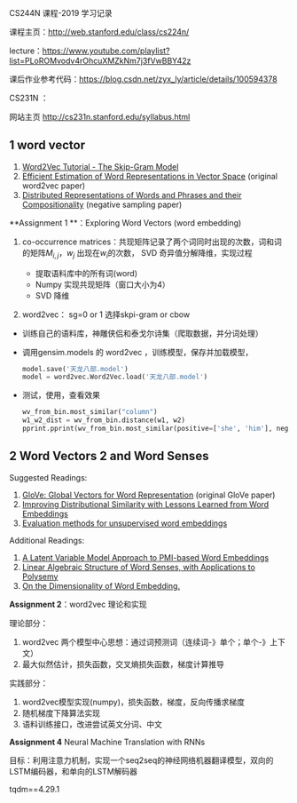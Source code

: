 CS244N 课程-2019 学习记录

课程主页：http://web.stanford.edu/class/cs224n/

lecture：https://www.youtube.com/playlist?list=PLoROMvodv4rOhcuXMZkNm7j3fVwBBY42z

课后作业参考代码：https://blog.csdn.net/zyx_ly/article/details/100594378

CS231N ： 

网站主页 http://cs231n.stanford.edu/syllabus.html





## 1 word vector

1. [Word2Vec Tutorial - The Skip-Gram Model](http://mccormickml.com/2016/04/19/word2vec-tutorial-the-skip-gram-model/)
2. [Efficient Estimation of Word Representations in Vector Space](http://arxiv.org/pdf/1301.3781.pdf) (original word2vec paper)
3. [Distributed Representations of Words and Phrases and their Compositionality](http://papers.nips.cc/paper/5021-distributed-representations-of-words-and-phrases-and-their-compositionality.pdf) (negative sampling paper)

**Assignment 1 **：Exploring Word Vectors (word embedding)

1. co-occurrence matrices：共现矩阵记录了两个词同时出现的次数，词和词的矩阵$M_{i,j}$，$w_j$ 出现在$w_i$的次数， SVD 奇异值分解降维，实现过程

   - 提取语料库中的所有词(word)
   - Numpy 实现共现矩阵（窗口大小为4）
   - SVD 降维

2.  word2vec： sg=0 or 1 选择skpi-gram or cbow 

   - 训练自己的语料库，神雕侠侣和泰戈尔诗集（爬取数据，并分词处理）

   - 调用gensim.models  的 word2vec ，训练模型，保存并加载模型，

     ```python
     model.save('天龙八部.model')
     model = word2vec.Word2Vec.load('天龙八部.model')
     ```

   - 测试，使用，查看效果

     ```python
     wv_from_bin.most_similar("column")
     w1_w2_dist = wv_from_bin.distance(w1, w2)
     pprint.pprint(wv_from_bin.most_similar(positive=['she', 'him'], negative=['he']))
     ```

## 2 Word Vectors 2 and Word Senses

Suggested Readings:

1. [GloVe: Global Vectors for Word Representation](http://nlp.stanford.edu/pubs/glove.pdf) (original GloVe paper)
2. [Improving Distributional Similarity with Lessons Learned from Word Embeddings](http://www.aclweb.org/anthology/Q15-1016)
3. [Evaluation methods for unsupervised word embeddings](http://www.aclweb.org/anthology/D15-1036)

Additional Readings:

1. [A Latent Variable Model Approach to PMI-based Word Embeddings](http://aclweb.org/anthology/Q16-1028)
2. [Linear Algebraic Structure of Word Senses, with Applications to Polysemy](https://transacl.org/ojs/index.php/tacl/article/viewFile/1346/320)
3. [On the Dimensionality of Word Embedding.](https://papers.nips.cc/paper/7368-on-the-dimensionality-of-word-embedding.pdf)

**Assignment 2**：word2vec 理论和实现

理论部分： 

1. word2vec 两个模型中心思想：通过词预测词（连续词-》单个；单个-》上下文）
2. 最大似然估计，损失函数，交叉熵损失函数，梯度计算推导

实践部分：

1. word2vec模型实现(numpy)，损失函数，梯度，反向传播求梯度
2. 随机梯度下降算法实现
3. 语料训练接口，改进尝试英文分词、中文

**Assignment 4** Neural Machine Translation with RNNs

目标：利用注意力机制，实现一个seq2seq的神经网络机器翻译模型，双向的LSTM编码器，和单向的LSTM解码器



tqdm==4.29.1